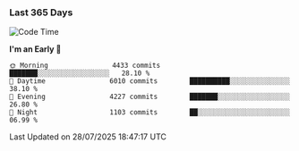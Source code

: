 ### Last 365 Days
<!--START_SECTION:waka-->
![Code Time](http://img.shields.io/badge/Code%20Time-1%2C114%20hrs%2026%20mins-blue)

**I'm an Early 🐤** 

```text
🌞 Morning                4433 commits        ███████░░░░░░░░░░░░░░░░░░   28.10 % 
🌆 Daytime                6010 commits        ██████████░░░░░░░░░░░░░░░   38.10 % 
🌃 Evening                4227 commits        ███████░░░░░░░░░░░░░░░░░░   26.80 % 
🌙 Night                  1103 commits        ██░░░░░░░░░░░░░░░░░░░░░░░   06.99 % 
```



 Last Updated on 28/07/2025 18:47:17 UTC
<!--END_SECTION:waka-->

<!--
**BrianCurliss/BrianCurliss** is a ✨ _special_ ✨ repository because its `README.md` (this file) appears on your GitHub profile.

Here are some ideas to get you started:

- 🔭 I’m currently working on ...
- 🌱 I’m currently learning ...
- 👯 I’m looking to collaborate on ...
- 🤔 I’m looking for help with ...
- 💬 Ask me about ...
- 📫 How to reach me: ...
- 😄 Pronouns: ...
- ⚡ Fun fact: ...
-->
